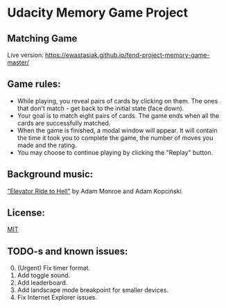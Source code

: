 # Udacity Memory Game Project

## Matching Game

Live version: https://ewastasiak.github.io/fend-project-memory-game-master/

## Game rules:

* While playing, you reveal pairs of cards by clicking on them. The ones that don't match - get back to the initial state (face down).
* Your goal is to match eight pairs of cards. The game ends when all the cards are successfully matched.
* When the game is finished, a modal window will appear. It will contain the time it took you to complete the game, the number of moves you made and the rating.
* You may choose to continue playing by clicking the "Replay" button.

## Background music:
<a href="https://www.youtube.com/watch?v=tpz21UFG0Ko">"Elevator Ride to Hell"</a> by Adam Monroe and Adam Kopciński

## License:
<a href="https://github.com/ewastasiak/fend-project-memory-game-master/blob/master/LICENSE">MIT</a>

## TODO-s and known issues:
0. (Urgent) Fix timer format.
1. Add toggle sound.
2. Add leaderboard.
3. Add landscape mode breakpoint for smaller devices.
4. Fix Internet Explorer issues.
